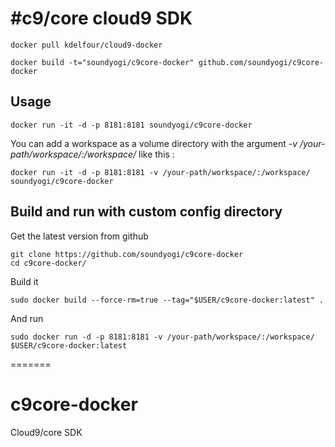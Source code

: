 #c9/core cloud9 SDK
=============

    docker pull kdelfour/cloud9-docker

    docker build -t="soundyogi/c9core-docker" github.com/soundyogi/c9core-docker

## Usage

    docker run -it -d -p 8181:8181 soundyogi/c9core-docker
    
You can add a workspace as a volume directory with the argument *-v /your-path/workspace/:/workspace/* like this :

    docker run -it -d -p 8181:8181 -v /your-path/workspace/:/workspace/ soundyogi/c9core-docker
    
## Build and run with custom config directory

Get the latest version from github

    git clone https://github.com/soundyogi/c9core-docker
    cd c9core-docker/

Build it

    sudo docker build --force-rm=true --tag="$USER/c9core-docker:latest" .
    
And run

    sudo docker run -d -p 8181:8181 -v /your-path/workspace/:/workspace/ $USER/c9core-docker:latest
    
=======
# c9core-docker
Cloud9/core SDK
